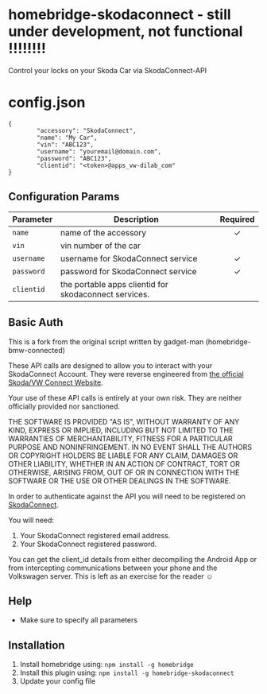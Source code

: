 # homebridge-skodaconnect - still under development, not functional !!!!!!!!
Control your locks on your Skoda Car via SkodaConnect-API


# config.json

```
{
        "accessory": "SkodaConnect",
        "name": "My Car",
        "vin": "ABC123",
        "username": "youremail@domain.com",
        "password": "ABC123",
        "clientid": "<token>@apps_vw-dilab_com"
}
```

## Configuration Params

|             Parameter            |                       Description                       | Required |
| -------------------------------- | ------------------------------------------------------- |:--------:|
| `name`                           | name of the accessory                                   |     ✓    |
| `vin`                            | vin number of the car                                   |          |
| `username`                       | username for SkodaConnect service                       |     ✓    |
| `password`                       | password for SkodaConnect service                       |     ✓    |
| `clientid`                       | the portable apps clientid for skodaconnect services.   |          |


## Basic Auth

This is a fork from the original script written by gadget-man (homebridge-bmw-connected)

These API calls are designed to allow you to interact with your SkodaConnect Account. They were reverse engineered from [the official Skoda/VW Connect Website](https://www.msg-volkswagen.de/).

Your use of these API calls is entirely at your own risk.  They are neither officially provided nor sanctioned.

THE SOFTWARE IS PROVIDED "AS IS", WITHOUT WARRANTY OF ANY KIND, EXPRESS OR IMPLIED, INCLUDING BUT NOT LIMITED TO THE WARRANTIES OF MERCHANTABILITY, FITNESS FOR A PARTICULAR PURPOSE AND NONINFRINGEMENT. IN NO EVENT SHALL THE AUTHORS OR COPYRIGHT HOLDERS BE LIABLE FOR ANY CLAIM, DAMAGES OR OTHER LIABILITY, WHETHER IN AN ACTION OF CONTRACT, TORT OR OTHERWISE, ARISING FROM, OUT OF OR IN CONNECTION WITH THE SOFTWARE OR THE USE OR OTHER DEALINGS IN THE SOFTWARE.

In order to authenticate against the API you will need to be registered on [SkodaConnect](https://www.skoda-auto.com/connectivity/myskoda-app).

You will need:

1. Your SkodaConnect registered email address.
2. Your SkodaConnect registered password.


You can get the client_id details from either decompiling the Android App or from intercepting communications between your phone and the Volkswagen server.  This is left as an exercise for the reader ☺

## Help

  - Make sure to specify all parameters

## Installation

1. Install homebridge using: `npm install -g homebridge`
2. Install this plugin using: `npm install -g homebridge-skodaconnect`
3. Update your config file
